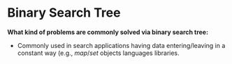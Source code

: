 # Binary Search Tree

**What kind of problems are commonly solved via binary search tree:**

- Commonly used in search applications having data entering/leaving in a constant way (e.g., *map*/*set* objects languages libraries.
